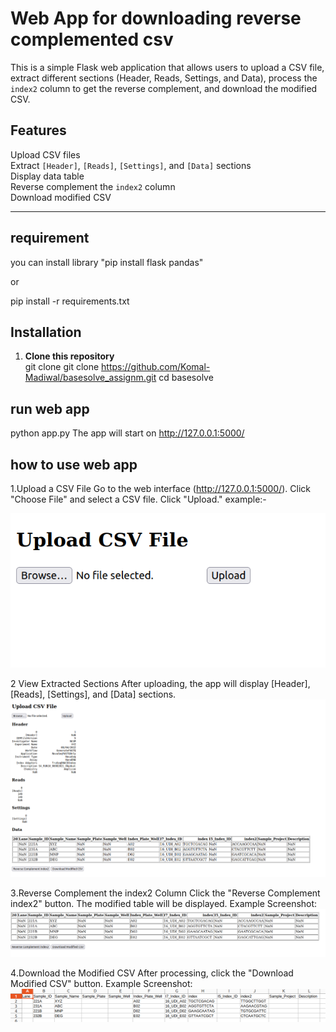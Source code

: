 # Web App for downloading reverse complemented csv 

This is a simple Flask web application that allows users to upload a CSV file, extract different sections (Header, Reads, Settings, and Data), process the `index2` column to get the reverse complement, and download the modified CSV.

## Features
Upload CSV files  
Extract `[Header]`, `[Reads]`, `[Settings]`, and `[Data]` sections  
Display data table  
Reverse complement the `index2` column  
Download modified CSV  

---
## requirement 
you can install library "pip install flask pandas"

or 

pip install -r requirements.txt


## Installation

1. **Clone this repository**  
   git clone git clone https://github.com/Komal-Madiwal/basesolve_assignm.git
   cd basesolve


## run web app 
python app.py
The app will start on http://127.0.0.1:5000/

## how to use web app 
1.Upload a CSV File
Go to the web interface (http://127.0.0.1:5000/).
Click "Choose File" and select a CSV file.
Click "Upload."
example:- 

![Upload CSV](screenshot/upload_csv_file_ss.PNG)

2 View Extracted Sections
After uploading, the app will display [Header], [Reads], [Settings], and [Data] sections.
![Extracted Sections](screenshot/extracted_header.PNG)


3️.Reverse Complement the index2 Column
Click the "Reverse Complement index2" button.
The modified table will be displayed.
Example Screenshot:
![reverse_complement](screenshot/reverse_comp_button.PNG)

4️.Download the Modified CSV
After processing, click the "Download Modified CSV" button.
Example Screenshot:
![download_modified_csv](screenshot/reverse_comp_file.PNG)


